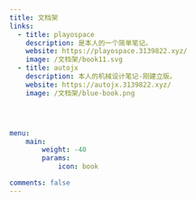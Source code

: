```yaml
---
title: 文档架
links:
  - title: playospace
    description: 是本人的一个简单笔记。
    website: https://playospace.3139822.xyz/
    image: /文档架/book11.svg
  - title: autojx
    description: 本人的机械设计笔记-刚建立版。
    website: https://autojx.3139822.xyz/
    image: /文档架/blue-book.png




menu:
    main: 
        weight: -40
        params:
            icon: book

comments: false
---
```

